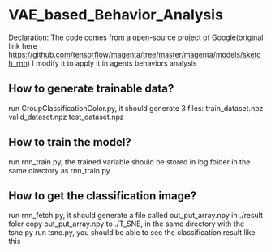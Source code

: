 # VAE_based_Behavior_Analysis


Declaration: The code comes from a open-source project of Google(original link here https://github.com/tensorflow/magenta/tree/master/magenta/models/sketch_rnn)
I modify it to apply it in agents behaviors analysis


How to generate trainable data?
-------

run GroupClassificationColor.py, it should generate 3 files: 
train_dataset.npz
valid_dataset.npz
test_dataset.npz

How to train the model?
---------
run rnn_train.py, the trained variable should be stored in log folder in the same directory as rnn_train.py

How to get the classification image?
-----
run rnn_fetch.py, it should generate a file called out_put_array.npy in ./result foler
copy out_put_array.npy to ./T_SNE, in the same directory with the tsne.py
run tsne.py, you should be able to see the classification result like this

